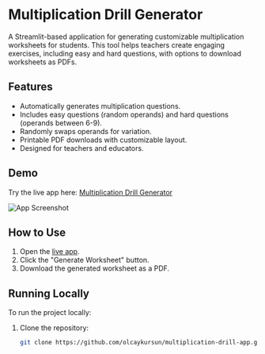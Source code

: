 # Multiplication Drill Generator

A Streamlit-based application for generating customizable multiplication worksheets for students. This tool helps teachers create engaging exercises, including easy and hard questions, with options to download worksheets as PDFs.

## Features
- Automatically generates multiplication questions.
- Includes easy questions (random operands) and hard questions (operands between 6-9).
- Randomly swaps operands for variation.
- Printable PDF downloads with customizable layout.
- Designed for teachers and educators.

## Demo
Try the live app here: [Multiplication Drill Generator](https://share.streamlit.io/your-app-link)

![App Screenshot](path/to/screenshot.png)

## How to Use
1. Open the [live app](https://share.streamlit.io/your-app-link).
2. Click the "Generate Worksheet" button.
3. Download the generated worksheet as a PDF.

## Running Locally
To run the project locally:
1. Clone the repository:
   ```bash
   git clone https://github.com/olcaykursun/multiplication-drill-app.git
